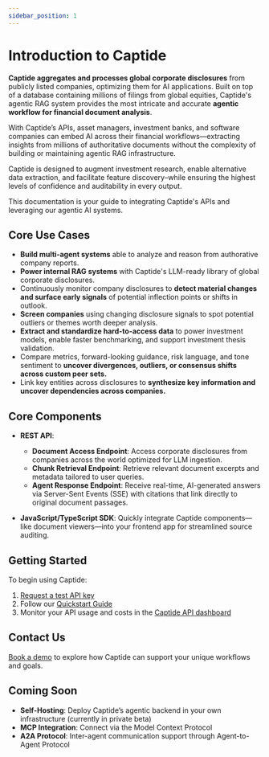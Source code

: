```yaml
---
sidebar_position: 1
---
```


# Introduction to Captide

**Captide aggregates and processes global corporate disclosures** from publicly listed companies, optimizing them for AI applications. Built on top of a database containing millions of filings from global equities, Captide's agentic RAG system provides the most intricate and accurate **agentic workflow for financial document analysis**.

With Captide’s APIs, asset managers, investment banks, and software companies can embed AI across their financial workflows—extracting insights from millions of authoritative documents without the complexity of building or maintaining agentic RAG infrastructure.

Captide is designed to augment investment research, enable alternative data extraction, and facilitate feature discovery–while ensuring the highest levels of confidence and auditability in every output.

This documentation is your guide to integrating Captide's APIs and leveraging our agentic AI systems.

## Core Use Cases

- **Build multi-agent systems** able to analyze and reason from authorative company reports.
- **Power internal RAG systems** with Captide's LLM-ready library of global corporate disclosures.
- Continuously monitor company disclosures to **detect material changes and surface early signals** of potential inflection points or shifts in outlook.
- **Screen companies** using changing disclosure signals to spot potential outliers or themes worth deeper analysis.
- **Extract and standardize hard-to-access data** to power investment models, enable faster benchmarking, and support investment thesis validation.
- Compare metrics, forward-looking guidance, risk language, and tone sentiment to **uncover divergences, outliers, or consensus shifts across custom peer sets.**
- Link key entities across disclosures to **synthesize key information and uncover dependencies across companies.**

## Core Components

- **REST API**:
  - **Document Access Endpoint**: Access corporate disclosures from companies across the world optimized for LLM ingestion.
  - **Chunk Retrieval Endpoint**: Retrieve relevant document excerpts and metadata tailored to user queries.
  - **Agent Response Endpoint**: Receive real-time, AI-generated answers via Server-Sent Events (SSE) with citations that link directly to original document passages.

- **JavaScript/TypeScript SDK**: Quickly integrate Captide components—like document viewers—into your frontend app for streamlined source auditing.

## Getting Started

To begin using Captide:

1. [Request a test API key](https://www.captide.ai/contact/api-request)
2. Follow our [Quickstart Guide](./quickstart)
3. Monitor your API usage and costs in the [Captide API dashboard](https://app.captide.co/api-dashboard)

## Contact Us

[Book a demo](https://www.captide.ai/contact/api-request) to explore how Captide can support your unique workflows and goals.

## Coming Soon

- **Self-Hosting**: Deploy Captide’s agentic backend in your own infrastructure (currently in private beta)
- **MCP Integration**: Connect via the Model Context Protocol
- **A2A Protocol**: Inter-agent communication support through Agent-to-Agent Protocol